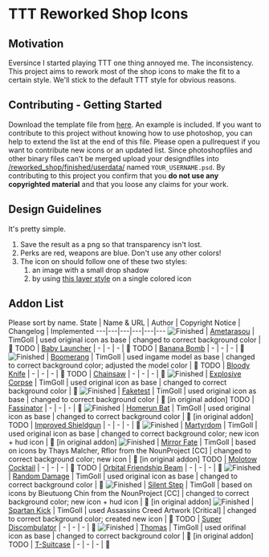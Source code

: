 # TTT Reworked Shop Icons

## Motivation
Eversince I started playing TTT one thing annoyed me. The inconsistency. This project aims to rework most of the shop icons to make the fit to a certain style. We'll stick to the default TTT style for obvious reasons.

## Contributing - Getting Started
Download the template file from [here](https://github.com/TimGoll/ttt_addon_graphics/tree/master/reworked_shop/finished/templates/). An example is included. If you want to contribute to this project without knowing how to use photoshop, you can help to extend the list at the end of this file.
Please open a pullrequest if you want to contribute new icons or an updated list. Since photoshopfiles and other binary files can't be merged upload your designdfiles into [/reworked_shop/finished/userdata/](https://github.com/TimGoll/ttt_addon_graphics/tree/master/reworked_shop/finished/userdata/) named `YOUR_USERNAME.psd`.
By contributing to this project you confirm that you **do not use any copyrighted material** and that you loose any claims for your work.

## Design Guidelines
It's pretty simple.
1. Save the result as a png so that transparency isn't lost.
2. Perks are red, weapons are blue. Don't use any other colors!
3. The icon on should follow one of these two styles:
   1. an image with a small drop shadow
   2. by using [this layer style](https://github.com/TimGoll/ttt_addon_graphics/tree/master/reworked_shop/finished/styles/) on a single colored icon

## Addon List
Please sort by name.
State | Name & URL | Author | Copyright Notice | Changelog | Implemented
---|---|---|---|---|---
![Finished](https://github.com/TimGoll/ttt_addon_graphics/blob/master/reworked_shop/finished/icon_amaterasou.png?raw=true) | [Ametarasou](https://steamcommunity.com/sharedfiles/filedetails/?id=1188011508) | TimGoll | used original icon as base | changed to correct background color | &#x1F34E;
TODO | [Baby Launcher](https://steamcommunity.com/sharedfiles/filedetails/?id=319562947) | - | - | - | &#x1F539;
TODO | [Banana Bomb](https://steamcommunity.com/sharedfiles/filedetails/?id=922342968) | - | - | - | &#x1F539;
![Finished](https://github.com/TimGoll/ttt_addon_graphics/blob/master/reworked_shop/finished/icon_boomerang.png?raw=true) | [Boomerang](https://steamcommunity.com/sharedfiles/filedetails/?id=639521512) | TimGoll | used ingame model as base | changed to correct background color; adjusted the model color | &#x1F34E;
TODO | [Bloody Knife](https://steamcommunity.com/sharedfiles/filedetails/?id=380972923) | - | - | - | &#x1F539;
TODO | [Chainsaw](https://steamcommunity.com/sharedfiles/filedetails/?id=423895566) | - | - | - | &#x1F539;
![Finished](https://github.com/TimGoll/ttt_addon_graphics/blob/master/reworked_shop/finished/icon_explosive_corpse.png?raw=true) | [Explosive Corpse](https://steamcommunity.com/sharedfiles/filedetails/?id=359372950) | TimGoll | used original icon as base | changed to correct background color | &#x1F34E;
![Finished](https://github.com/TimGoll/ttt_addon_graphics/blob/master/reworked_shop/finished/icon_faketest.png?raw=true) | [Faketest](https://steamcommunity.com/sharedfiles/filedetails/?id=617179823) | TimGoll | used original icon as base | changed to correct background color | &#x1F34F; [in original addon]
TODO | [Fassinator](https://steamcommunity.com/sharedfiles/filedetails/?id=633134671) | - | - | - | &#x1F539;
![Finished](https://github.com/TimGoll/ttt_addon_graphics/blob/master/reworked_shop/finished/icon_homerun_bat.png?raw=true) | [Homerun Bat](https://steamcommunity.com/sharedfiles/filedetails/?id=648957314) | TimGoll | used original icon as base | changed to correct background color | &#x1F34F; [in original addon]
TODO | [Improved Shieldgun](https://steamcommunity.com/sharedfiles/filedetails/?id=264087175) | - | - | - | &#x1F539;
![Finished](https://github.com/TimGoll/ttt_addon_graphics/blob/master/reworked_shop/finished/icon_martyrdom.png?raw=true) | [Martyrdom](https://steamcommunity.com/sharedfiles/filedetails/?id=1630269736) | TimGoll | used original icon as base | changed to correct background color; new icon + hud icon | &#x1F34F; [in original addon]
![Finished](https://github.com/TimGoll/ttt_addon_graphics/blob/master/reworked_shop/finished/icon_mirrorfate.png?raw=true) | [Mirror Fate](https://steamcommunity.com/sharedfiles/filedetails/?id=611873052) | TimGoll | based on icons by Thays Malcher, Rflor from the NounProject [CC] | changed to correct background color; new icon | &#x1F34F; [in original addon]
TODO | [Molotow Cocktail](https://steamcommunity.com/sharedfiles/filedetails/?id=276959806) | - | - | - | &#x1F539;
TODO | [Orbital Friendship Beam](https://steamcommunity.com/sharedfiles/filedetails/?id=323013982) | - | - | - | &#x1F539;
![Finished](https://github.com/TimGoll/ttt_addon_graphics/blob/master/reworked_shop/finished/icon_random_damage.png?raw=true) | [Random Damage](https://steamcommunity.com/sharedfiles/filedetails/?id=609729626) | TimGoll | used original icon as base | changed to correct background color | &#x1F34E;
![Finished](https://github.com/TimGoll/ttt_addon_graphics/blob/master/reworked_shop/finished/icon_silentstep.png?raw=true) | [Silent Step](https://steamcommunity.com/sharedfiles/filedetails/?id=1137482209) | TimGoll | based on icons by Bieutuong Chin from the NounProject [CC] | changed to correct background color; new icon + hud icon | &#x1F34F; [in original addon]
![Finished](https://github.com/TimGoll/ttt_addon_graphics/blob/master/reworked_shop/finished/icon_sparta_kick.png?raw=true) | [Spartan Kick](https://steamcommunity.com/sharedfiles/filedetails/?id=922510848) | TimGoll | used Assassins Creed Artwork [Critical] | changed to correct background color; created new icon | &#x1F34E;
TODO | [Super Discombulator](https://steamcommunity.com/sharedfiles/filedetails/?id=481692085) | - | - | - | &#x1F539;
![Finished](https://github.com/TimGoll/ttt_addon_graphics/blob/master/reworked_shop/finished/icon_thomas.png?raw=true) | [Thomas](https://steamcommunity.com/sharedfiles/filedetails/?id=1584780982) | TimGoll | used orifinal icon as base | changed to correct background color | &#x1F34F; [in original addon]
TODO | [T-Suitcase](https://steamcommunity.com/sharedfiles/filedetails/?id=896084374) | - | - | - | &#x1F539;
